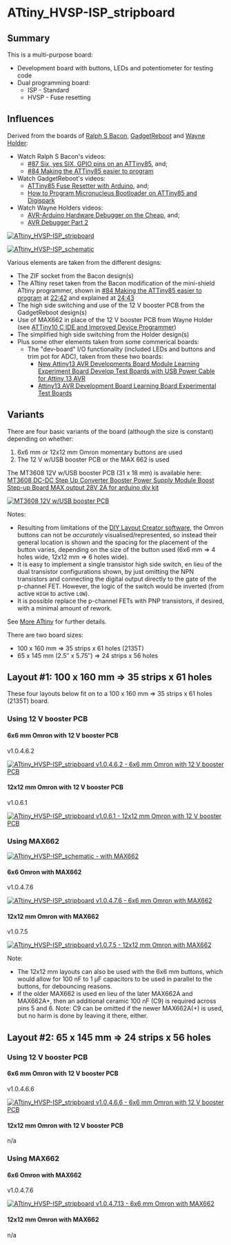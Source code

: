 # ATtiny_HVSP-ISP_stripboard

## Summary

This is a multi-purpose board:
- Development board with buttons, LEDs and potentiometer for testing code
- Dual programming board:
  - ISP - Standard
  - HVSP - Fuse resetting  


## Influences

Derived from the boards of [Ralph S Bacon](https://github.com/RalphBacon), [GadgetReboot](https://github.com/GadgetReboot) and [Wayne Holder](https://github.com/wholder):

- Watch Ralph S Bacon's videos: 
  - [#87 Six, yes SIX, GPIO pins on an ATTiny85](https://www.youtube.com/watch?v=yAT_TdD6nL0), and;
  -  [#84 Making the ATTiny85 easier to program](https://www.youtube.com/watch?v=HJ4mhXv-MXo)
- Watch GadgetReboot's videos: 
  - [ATTiny85 Fuse Resetter with Arduino](https://www.youtube.com/watch?v=JskwC4bhgx4), and;
  -  [How to Program Micronucleus Bootloader on ATTiny85 and Digispark](https://www.youtube.com/watch?v=RlscDz5JCcI&list=RDCMUCwiKHTegfDe33K5wnmyULog&index=4)
- Watch Wayne Holders videos:
  - [AVR-Arduino Hardware Debugger on the Cheap](https://www.youtube.com/watch?v=kI_Z78a_0y0), and; 
  - [AVR Debugger Part 2](https://www.youtube.com/watch?v=F1202b0l5DA)

[![ATtiny_HVSP-ISP_stripboard][1]][1]

[![ATtiny_HVSP-ISP_schematic][6]][6]

Various elements are taken from the different designs:
- The ZIF socket from the Bacon design(s)
- The ATtiny reset taken from the Bacon modification of the mini-shield ATtiny programmer, shown in [#84 Making the ATTiny85 easier to program](https://www.youtube.com/watch?v=HJ4mhXv-MXo) at [22:42](https://www.youtube.com/watch?v=HJ4mhXv-MXo&t=1362s) and explained at [24:43](https://www.youtube.com/watch?v=HJ4mhXv-MXo&t=1483s)
- The high side switching and use of the 12 V booster PCB from the GadgetReboot design(s)
- Use of MAX662 in place of the 12 V booster PCB from Wayne Holder (see [ATTiny10 C IDE and Improved Device Programmer](https://sites.google.com/site/wayneholder/attiny10-c-ide-and-improved-device-programmer))
- The simplified high side switching from the Holder design(s)
- Plus some other elements taken from some commerical boards:
  - The "dev-board" I/O functionality (included LEDs and buttons and trim pot for ADC), taken from these two boards:
     - [New Attiny13 AVR Developments Board Module Learning Experiment Board Develop Test Boards with USB Power Cable for Attiny 13 AVR](https://www.aliexpress.com/item/1005002801247155.html?spm=a2g0o.productlist.main.1.55c67a5eZb77Wy&algo_pvid=2a8ca812-60f9-4822-b005-fc71373366a5&algo_exp_id=2a8ca812-60f9-4822-b005-fc71373366a5-0&pdp_npi=3%40dis%21GBP%214.23%213.81%21%21%21%21%21%402100b69816848452643623796d0788%2112000022251128135%21sea%21UK%21840970582&curPageLogUid=wQBA2SYfNF9K)
     - [Attiny13 AVR Development Board Learning Board Experimental Test Boards](https://www.aliexpress.com/item/32813240677.html?spm=a2g0o.productlist.main.11.55c67a5eae9WTW&algo_pvid=2a8ca812-60f9-4822-b005-fc71373366a5&algo_exp_id=2a8ca812-60f9-4822-b005-fc71373366a5-5&pdp_npi=3%40dis%21GBP%213.36%213.36%21%21%21%21%21%402100b69816848452643623796d0788%2164617970276%21sea%21UK%21840970582&curPageLogUid=9LjSDDicM1P4)

## Variants

There are four basic variants of the board (although the size is constant) depending on whether:

1. 6x6 mm or 12x12 mm Omron momentary buttons are used 
2. The 12 V w/USB booster PCB or the MAX 662 is used

The MT3608 12V w/USB booster PCB (31 x 18 mm) is available here: [MT3608 DC-DC Step Up Converter Booster Power Supply Module Boost Step-up Board MAX output 28V 2A for arduino diy kit](https://www.aliexpress.com/item/1005001622010062.html?spm=a2g0o.productlist.main.9.568ac43d7kAbTn&algo_pvid=59d1f14d-ccaf-45ca-8d25-ea006181c474&aem_p4p_detail=20230514025002602703329491940009021591&algo_exp_id=59d1f14d-ccaf-45ca-8d25-ea006181c474-4&pdp_npi=3%40dis%21GBP%210.38%210.31%21%21%21%21%21%402100bb6416840578020693389d077e%2112000016846842843%21sea%21UK%21840970582&curPageLogUid=uKbZ08D7oXeC&ad_pvid=20230514025002602703329491940009021591_1&ad_pvid=20230514025002602703329491940009021591_1)

[![MT3608 12V w/USB booster PCB][8]][8]

Notes:
- Resulting from limitations of the [DIY Layout Creator software](https://github.com/bancika/diy-layout-creator), the Omron buttons can not be *accurately* visualised/represented, so instead their general location is shown and the spacing for the placement of the button varies, depending on the size of the button used (6x6 mm => 4 holes wide, 12x12 mm => 6 holes wide).
- It is  easy to implement a single transistor high side switch, en lieu of the dual transistor configurations shown, by just omitting the NPN transistors and connecting the digital output directly to the gate of the p-channel FET. However, the logic of the switch would be inverted (from active `HIGH` to active `LOW`).
- It is possible replace the p-channel FETs with PNP transistors, if desired, with a minimal amount of rework.

See [More ATtiny](https://gr33nonline.wordpress.com/2023/05/12/more-attiny/) for further details.

There are two board sizes:
- 100 x 160 mm => 35 strips x 61 holes (2135T)
- 65 x 145 mm (2.5″ x 5.75″) => 24 strips x 56 holes

## Layout #1:  100 x 160 mm => 35 strips x 61 holes

These four layouts below fit on to a 100 x 160 mm => 35 strips x 61 holes (2135T) board. 

### Using 12 V booster PCB

#### 6x6 mm Omron with 12 V booster PCB

v1.0.4.6.2

[![ATtiny_HVSP-ISP_stripboard v1.0.4.6.2 - 6x6 mm Omron with 12 V booster PCB][2]][2]

#### 12x12 mm Omron with 12 V booster PCB

v1.0.6.1

[![ATtiny_HVSP-ISP_stripboard v1.0.6.1 - 12x12 mm Omron with 12 V booster PCB][3]][3]

### Using MAX662

[![ATtiny_HVSP-ISP_schematic - with MAX662][7]][7]

#### 6x6 Omron with MAX662

v1.0.4.7.6

[![ATtiny_HVSP-ISP_stripboard v1.0.4.7.6 - 6x6 mm Omron with MAX662][4]][4]

#### 12x12 mm Omron with MAX662

v1.0.7.5

[![ATtiny_HVSP-ISP_stripboard v1.0.7.5 - 12x12 mm Omron with MAX662][5]][5]

  [1]: https://github.com/greenonline/ATtiny_HVSP-ISP_stripboard/blob/main/DIYLC_files/Dual_ISP_HVSP_ATtiny_symmetry_shorter_v0.0.png "ATtiny_HVSP-ISP_stripboard"
  [2]: https://github.com/greenonline/ATtiny_HVSP-ISP_stripboard/blob/main/DIYLC_files/Dual_HVSP_ATtiny_v1.0.4.6.2.png  "ATtiny_HVSP-ISP_stripboard v1.0.4.6.2 - 6x6 mm Omron with 12 V booster PCB"
  [3]: https://github.com/greenonline/ATtiny_HVSP-ISP_stripboard/blob/main/DIYLC_files/Dual_HVSP_ATtiny_v1.0.6.1.png  "ATtiny_HVSP-ISP_stripboard v1.0.6.1 - 6x6 mm Omron with 12 V booster PCB"
  [6]: https://github.com/greenonline/ATtiny_HVSP-ISP_stripboard/blob/main/KiCAD_files/ATtiny_Dual_HVSP_ISP_Programmer/ATtiny_Dual_HVSP_ISP_Programmer.png "ATtiny_HVSP-ISP_schematic"
  [4]: https://github.com/greenonline/ATtiny_HVSP-ISP_stripboard/blob/main/DIYLC_files/Dual_HVSP_ATtiny_v1.0.4.7.6.png "ATtiny_HVSP-ISP_stripboard v1.0.4.7.6 - 6x6 mm Omron with MAX662"
  [5]: https://github.com/greenonline/ATtiny_HVSP-ISP_stripboard/blob/main/DIYLC_files/Dual_HVSP_ATtiny_v1.0.7.5.png "ATtiny_HVSP-ISP_stripboard v1.0.7.5 - 12x12 mm Omron with MAX662"
  [7]: https://github.com/greenonline/ATtiny_HVSP-ISP_stripboard/blob/main/KiCAD_files/ATtiny_Dual_HVSP_ISP_Programmer_with_MAX662A(+)/ATtiny_Dual_HVSP_ISP_Programmer_with_MAX662.png "ATtiny_HVSP-ISP_schematic - with MAX662"
  [8]: https://gr33nonline3.files.wordpress.com/2023/02/mt3608-dc-dc-step-up-converter-booster.png "MT3608 12V w/USB booster PCB"
  [9]: https://github.com/greenonline/ATtiny_HVSP-ISP_stripboard/blob/main/DIYLC_files/Dual_HVSP_ATtiny_v1.0.4.6.6.png  "ATtiny_HVSP-ISP_stripboard v1.0.4.6.6 - 6x6 mm Omron with 12 V booster PCB"
  [10]: https://github.com/greenonline/ATtiny_HVSP-ISP_stripboard/blob/main/DIYLC_files/Dual_HVSP_ATtiny_v1.0.4.7.13.png "ATtiny_HVSP-ISP_stripboard v1.0.4.7.13 - 6x6 mm Omron with MAX662"
Note:

- The 12x12 mm layouts can also be used with the 6x6 mm buttons, which would allow for 100 nF to 1 µF capacitors to be used in parallel to the buttons, for debouncing reasons.
- If the older MAX662 is used en lieu of the later MAX662A and MAX662A+, then an additional ceramic 100 nF (C9) is required across pins 5 and 6. Note: C9 can be omitted if the newer MAX662A(+) is used, but no harm is done by leaving it there, either.

## Layout #2: 65 x 145 mm => 24 strips x 56 holes
### Using 12 V booster PCB
#### 6x6 mm Omron with 12 V booster PCB

v1.0.4.6.6

[![ATtiny_HVSP-ISP_stripboard v1.0.4.6.6 - 6x6 mm Omron with 12 V booster PCB][9]][9]

#### 12x12 mm Omron with 12 V booster PCB

n/a

### Using MAX662

#### 6x6 Omron with MAX662

v1.0.4.7.6

[![ATtiny_HVSP-ISP_stripboard v1.0.4.7.13 - 6x6 mm Omron with MAX662][10]][10]

#### 12x12 mm Omron with MAX662

n/a
